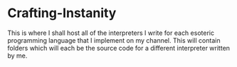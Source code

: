 # Crafting-Instanity
This is where I shall host all of the interpreters I write for each esoteric programming language that I implement on my channel.
This will contain folders which will each be the source code for a different interpreter written by me.
